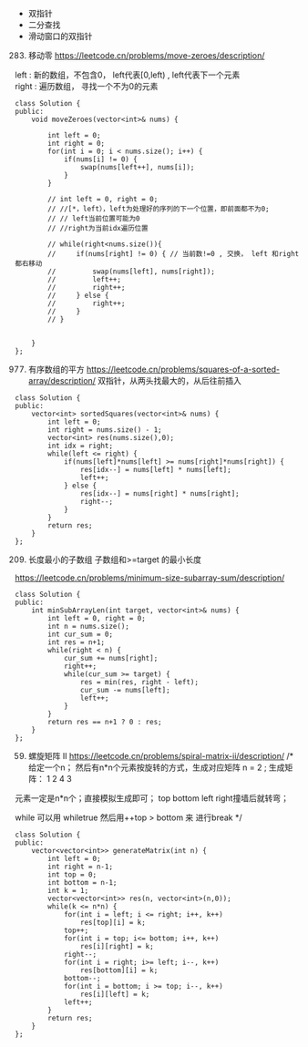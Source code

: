 * 双指针
* 二分查找
* 滑动窗口的双指针



283. 移动零
https://leetcode.cn/problems/move-zeroes/description/

left : 新的数组，不包含0， left代表[0,left) , left代表下一个元素  
right : 遍历数组， 寻找一个不为0的元素

```
class Solution {
public:
    void moveZeroes(vector<int>& nums) {

        int left = 0;
        int right = 0;
        for(int i = 0; i < nums.size(); i++) {
            if(nums[i] != 0) {
                swap(nums[left++], nums[i]);
            }
        }
        
        // int left = 0, right = 0; 
        // //[*，left），left为处理好的序列的下一个位置，即前面都不为0; 
        // // left当前位置可能为0
        // //right为当前idx遍历位置

        // while(right<nums.size()){
        //     if(nums[right] != 0) { // 当前数!=0 , 交换， left 和right 都右移动
        //         swap(nums[left], nums[right]);
        //         left++;
        //         right++;
        //     } else {
        //         right++;
        //     }
        // }

        
    }
};
```


977. 有序数组的平方
https://leetcode.cn/problems/squares-of-a-sorted-array/description/
双指针，从两头找最大的，从后往前插入
```
class Solution {
public:
    vector<int> sortedSquares(vector<int>& nums) {
        int left = 0;
        int right = nums.size() - 1;
        vector<int> res(nums.size(),0);
        int idx = right;
        while(left <= right) {
            if(nums[left]*nums[left] >= nums[right]*nums[right]) {
                res[idx--] = nums[left] * nums[left];
                left++;
            } else {
                res[idx--] = nums[right] * nums[right];
                right--;
            }
        }
        return res;
    }
};
```

209. 长度最小的子数组
子数组和>=target 的最小长度

https://leetcode.cn/problems/minimum-size-subarray-sum/description/
```
class Solution {
public:
    int minSubArrayLen(int target, vector<int>& nums) {
        int left = 0, right = 0;
        int n = nums.size();
        int cur_sum = 0;
        int res = n+1;
        while(right < n) {
            cur_sum += nums[right];
            right++;
            while(cur_sum >= target) {
                res = min(res, right - left);
                cur_sum -= nums[left];
                left++;
            }
        }
        return res == n+1 ? 0 : res;
    }
};
```

59. 螺旋矩阵 II
https://leetcode.cn/problems/spiral-matrix-ii/description/
/*
给定一个n； 然后有n*n个元素按旋转的方式，生成对应矩阵
n = 2 ;
生成矩阵：
1 2 
4 3

元素一定是n*n个；直接模拟生成即可；
top bottom left right撞墙后就转弯；

while 可以用 whiletrue 然后用++top > bottom 来 进行break
*/
```
class Solution {
public:
    vector<vector<int>> generateMatrix(int n) {
        int left = 0;
        int right = n-1;
        int top = 0;
        int bottom = n-1;
        int k = 1;
        vector<vector<int>> res(n, vector<int>(n,0));
        while(k <= n*n) {
            for(int i = left; i <= right; i++, k++)
                res[top][i] = k;
            top++;
            for(int i = top; i<= bottom; i++, k++)
                res[i][right] = k;
            right--;
            for(int i = right; i>= left; i--, k++)
                res[bottom][i] = k;
            bottom--;
            for(int i = bottom; i >= top; i--, k++)
                res[i][left] = k;
            left++;
        }
        return res;
    }
};
```
